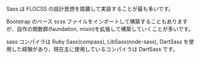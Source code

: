 Sass は FLOCSS の設計思想を踏襲して実装することが最も多いです。

Bootstrap のベース scss ファイルをインポートして構築することもありますが、自作の関数群(faundation, mixin)を拡張して構築していくことが多いです。

sass コンパイラは Ruby Sass(compass), LibSass(node-sass), DartSass を使用した経験があり、現在主に使用しているコンパイラは DartSass です。
